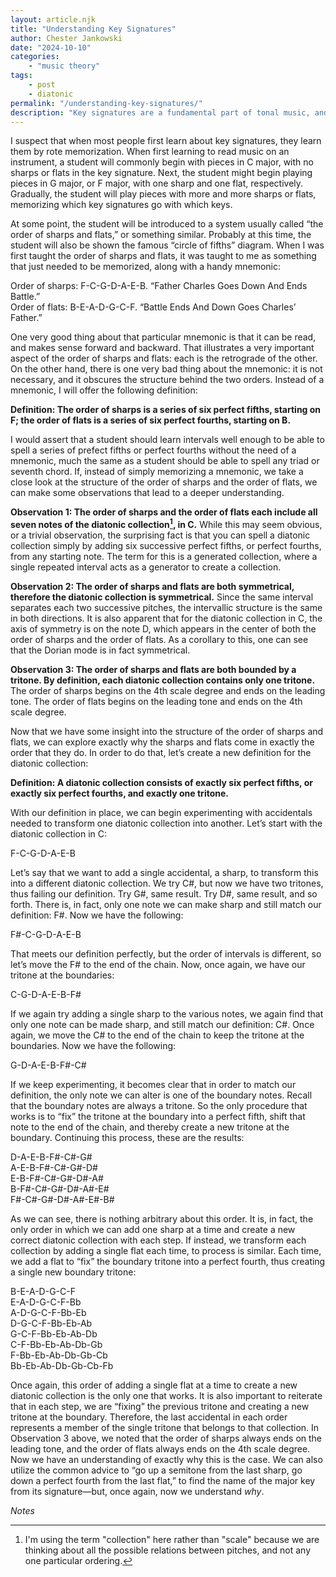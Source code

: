 ```yaml
---
layout: article.njk
title: "Understanding Key Signatures"
author: Chester Jankowski
date: "2024-10-10"
categories:
    - "music theory"
tags:
    - post
    - diatonic
permalink: "/understanding-key-signatures/"
description: "Key signatures are a fundamental part of tonal music, and are typically taught in early stages of learning music theory. However, the manner in which they are normally taught obscures some important aspects of diatonic collections, which this article will seek to illuminate."
---
```


I suspect that when most people first learn about key signatures, they learn them by rote memorization. When first learning to read music on an instrument, a student will commonly begin with pieces in C major, with no sharps or flats in the key signature. Next, the student might begin playing pieces in G major, or F major, with one sharp and one flat, respectively. Gradually, the student will play pieces with more and more sharps or flats, memorizing which key signatures go with which keys.

At some point, the student will be introduced to a system usually called “the order of sharps and flats,” or something similar. Probably at this time, the student will also be shown the famous “circle of fifths” diagram. When I was first taught the order of sharps and flats, it was taught to me as something that just needed to be memorized, along with a handy mnemonic:

Order of sharps: F-C-G-D-A-E-B. “Father Charles Goes Down And Ends Battle.”<br>
Order of flats: B-E-A-D-G-C-F. “Battle Ends And Down Goes Charles’ Father.”

One very good thing about that particular mnemonic is that it can be read, and makes sense forward and backward. That illustrates a very important aspect of the order of sharps and flats: each is the retrograde of the other. On the other hand, there is one very bad thing about the mnemonic: it is not necessary, and it obscures the structure behind the two orders. Instead of a mnemonic, I will offer the following definition:

**Definition: The order of sharps is a series of six perfect fifths, starting on F; the order of flats is a series of six perfect fourths, starting on B.**

I would assert that a student should learn intervals well enough to be able to spell a series of prefect fifths or perfect fourths without the need of a mnemonic, much the same as a student should be able to spell any triad or seventh chord. If, instead of simply memorizing a mnemonic, we take a close look at the structure of the order of sharps and the order of flats, we can make some observations that lead to a deeper understanding.

**Observation 1: The order of sharps and the order of flats each include all seven notes of the diatonic collection[^1], in C.** While this may seem obvious, or a trivial observation, the surprising fact is that you can spell a diatonic collection simply by adding six successive perfect fifths, or perfect fourths, from any starting note. The term for this is a generated collection, where a single repeated interval acts as a generator to create a collection.

**Observation 2: The order of sharps and flats are both symmetrical, therefore the diatonic collection is symmetrical.** Since the same interval separates each two successive pitches, the intervallic structure is the same in both directions. It is also apparent that for the diatonic collection in C, the axis of symmetry is on the note D, which appears in the center of both the order of sharps and the order of flats. As a corollary to this, one can see that the Dorian mode is in fact symmetrical. 

**Observation 3: The order of sharps and flats are both bounded by a tritone. By definition, each diatonic collection contains only one tritone.** The order of sharps begins on the 4th scale degree and ends on the leading tone. The order of flats begins on the leading tone and ends on the 4th scale degree.

Now that we have some insight into the structure of the order of sharps and flats, we can explore exactly why the sharps and flats come in exactly the order that they do. In order to do that, let’s create a new definition for the diatonic collection:

**Definition: A diatonic collection consists of exactly six perfect fifths, or exactly six perfect fourths, and exactly one tritone.**

With our definition in place, we can begin experimenting with accidentals needed to transform one diatonic collection into another. Let’s start with the diatonic collection in C:

F-C-G-D-A-E-B

Let’s say that we want to add a single accidental, a sharp, to transform this into a different diatonic collection. We try C#, but now we have two tritones, thus failing our definition. Try G#, same result. Try D#, same result, and so forth. There is, in fact, only one note we can make sharp and still match our definition: F#. Now we have the following:

F#-C-G-D-A-E-B

That meets our definition perfectly, but the order of intervals is different, so let’s move the F# to the end of the chain. Now, once again, we have our tritone at the boundaries:

C-G-D-A-E-B-F#

If we again try adding a single sharp to the various notes, we again find that only one note can be made sharp, and still match our definition: C#. Once again, we move the C# to the end of the chain to keep the tritone at the boundaries. Now we have the following:

G-D-A-E-B-F#-C#

If we keep experimenting, it becomes clear that in order to match our definition, the only note we can alter is one of the boundary notes. Recall that the boundary notes are always a tritone. So the only procedure that works is to “fix” the tritone at the boundary into a perfect fifth, shift that note to the end of the chain, and thereby create a new tritone at the boundary. Continuing this process, these are the results:

D-A-E-B-F#-C#-G#<br>
A-E-B-F#-C#-G#-D#<br>
E-B-F#-C#-G#-D#-A#<br>
B-F#-C#-G#-D#-A#-E#<br>
F#-C#-G#-D#-A#-E#-B#<br>

As we can see, there is nothing arbitrary about this order. It is, in fact, the only order in which we can add one sharp at a time and create a new correct diatonic collection with each step. If instead, we transform each collection by adding a single flat each time, to process is similar. Each time, we add a flat to “fix” the boundary tritone into a perfect fourth, thus creating a single new boundary tritone:

B-E-A-D-G-C-F<br>
E-A-D-G-C-F-Bb<br>
A-D-G-C-F-Bb-Eb<br>
D-G-C-F-Bb-Eb-Ab<br>
G-C-F-Bb-Eb-Ab-Db<br>
C-F-Bb-Eb-Ab-Db-Gb<br>
F-Bb-Eb-Ab-Db-Gb-Cb<br>
Bb-Eb-Ab-Db-Gb-Cb-Fb<br>

Once again, this order of adding a single flat at a time to create a new diatonic collection is the only one that works. It is also important to reiterate that in each step, we are “fixing” the previous tritone and creating a new tritone at the boundary. Therefore, the last accidental in each order represents a member of the single tritone that belongs to that collection. In Observation 3 above, we noted that the order of sharps always ends on the leading tone, and the order of flats always ends on the 4th scale degree. Now we have an understanding of exactly why this is the case. We can also utilize the common advice to “go up a semitone from the last sharp, go down a perfect fourth from the last flat,” to find the name of the major key from its signature—but, once again, now we understand *why*.

*Notes*

[^1]:I'm using the term "collection" here rather than "scale" because we are thinking about all the possible relations between pitches, and not any one particular ordering.
